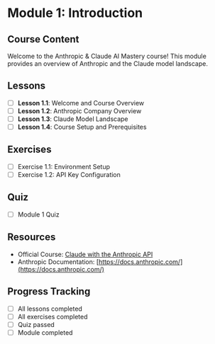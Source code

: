 # Module 1: Introduction

## Course Content
Welcome to the Anthropic & Claude AI Mastery course! This module provides an overview of Anthropic and the Claude model landscape.

## Lessons
- [ ] **Lesson 1.1**: Welcome and Course Overview
- [ ] **Lesson 1.2**: Anthropic Company Overview
- [ ] **Lesson 1.3**: Claude Model Landscape
- [ ] **Lesson 1.4**: Course Setup and Prerequisites

## Exercises
- [ ] Exercise 1.1: Environment Setup
- [ ] Exercise 1.2: API Key Configuration

## Quiz
- [ ] Module 1 Quiz

## Resources
- Official Course: [Claude with the Anthropic API](https://anthropic.skilljar.com/claude-with-the-anthropic-api)
- Anthropic Documentation: [https://docs.anthropic.com/](https://docs.anthropic.com/)

## Progress Tracking
- [ ] All lessons completed
- [ ] All exercises completed
- [ ] Quiz passed
- [ ] Module completed 